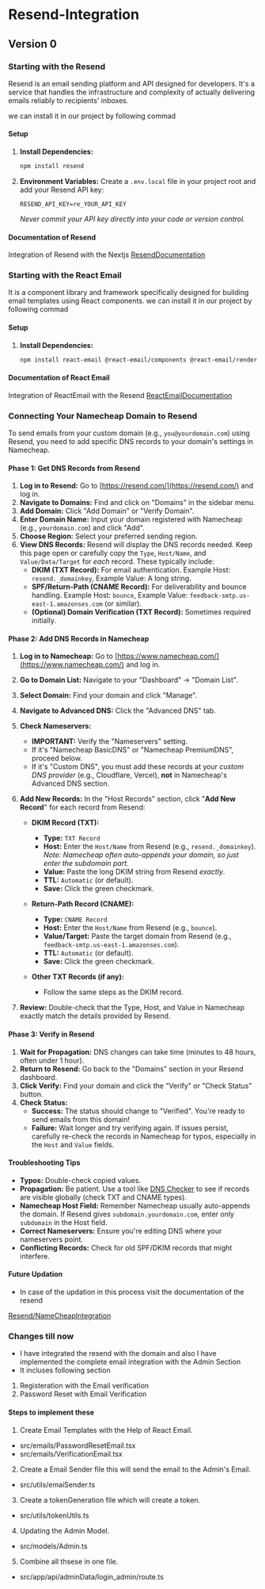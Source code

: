 # Resend-Integration
## Version 0

### Starting with the Resend

Resend is an email sending platform and API designed for developers. It's a service that handles the infrastructure and complexity of actually delivering emails reliably to recipients' inboxes.

we can install it in our project by following commad

#### Setup

1.  **Install Dependencies:**

    ```bash
    npm install resend
    ```

2.  **Environment Variables:**
    Create a `.env.local` file in your project root and add your Resend API key:
    ```.env
    RESEND_API_KEY=re_YOUR_API_KEY
    ```
    _Never commit your API key directly into your code or version control._

#### Documentation of Resend

Integration of Resend with the Nextjs
[ResendDocumentation](https://resend.com/docs/send-with-nextjs)

### Starting with the React Email

It is a component library and framework specifically designed for building email templates using React components.
we can install it in our project by following commad

#### Setup

1.  **Install Dependencies:**

    ```bash
    npm install react-email @react-email/components @react-email/render
    ```

#### Documentation of React Email

Integration of ReactEmail with the Resend
[ReactEmailDocumentation](https://react.email/docs/integrations/resend)

### Connecting Your Namecheap Domain to Resend

To send emails from your custom domain (e.g., `you@yourdomain.com`) using Resend, you need to add specific DNS records to your domain's settings in Namecheap.

#### Phase 1: Get DNS Records from Resend

1.  **Log in to Resend:** Go to [https://resend.com/](https://resend.com/) and log in.
2.  **Navigate to Domains:** Find and click on "Domains" in the sidebar menu.
3.  **Add Domain:** Click "Add Domain" or "Verify Domain".
4.  **Enter Domain Name:** Input your domain registered with Namecheap (e.g., `yourdomain.com`) and click "Add".
5.  **Choose Region:** Select your preferred sending region.
6.  **View DNS Records:** Resend will display the DNS records needed. Keep this page open or carefully copy the `Type`, `Host/Name`, and `Value/Data/Target` for _each_ record. These typically include:
    - **DKIM (TXT Record):** For email authentication. Example Host: `resend._domainkey`, Example Value: A long string.
    - **SPF/Return-Path (CNAME Record):** For deliverability and bounce handling. Example Host: `bounce`, Example Value: `feedback-smtp.us-east-1.amazonses.com` (or similar).
    - **(Optional) Domain Verification (TXT Record):** Sometimes required initially.

#### Phase 2: Add DNS Records in Namecheap

1.  **Log in to Namecheap:** Go to [https://www.namecheap.com/](https://www.namecheap.com/) and log in.
2.  **Go to Domain List:** Navigate to your "Dashboard" -> "Domain List".
3.  **Select Domain:** Find your domain and click "Manage".
4.  **Navigate to Advanced DNS:** Click the "Advanced DNS" tab.
5.  **Check Nameservers:**
    - **IMPORTANT:** Verify the "Nameservers" setting.
    - If it's "Namecheap BasicDNS" or "Namecheap PremiumDNS", proceed below.
    - If it's "Custom DNS", you must add these records at your _custom DNS provider_ (e.g., Cloudflare, Vercel), **not** in Namecheap's Advanced DNS section.
6.  **Add New Records:** In the "Host Records" section, click "**Add New Record**" for each record from Resend:

    - **DKIM Record (TXT):**

      - **Type:** `TXT Record`
      - **Host:** Enter the `Host/Name` from Resend (e.g., `resend._domainkey`). _Note: Namecheap often auto-appends your domain, so just enter the subdomain part._
      - **Value:** Paste the long DKIM string from Resend _exactly_.
      - **TTL:** `Automatic` (or default).
      - **Save:** Click the green checkmark.

    - **Return-Path Record (CNAME):**

      - **Type:** `CNAME Record`
      - **Host:** Enter the `Host/Name` from Resend (e.g., `bounce`).
      - **Value/Target:** Paste the target domain from Resend (e.g., `feedback-smtp.us-east-1.amazonses.com`).
      - **TTL:** `Automatic` (or default).
      - **Save:** Click the green checkmark.

    - **Other TXT Records (if any):**
      - Follow the same steps as the DKIM record.

7.  **Review:** Double-check that the Type, Host, and Value in Namecheap exactly match the details provided by Resend.

#### Phase 3: Verify in Resend

1.  **Wait for Propagation:** DNS changes can take time (minutes to 48 hours, often under 1 hour).
2.  **Return to Resend:** Go back to the "Domains" section in your Resend dashboard.
3.  **Click Verify:** Find your domain and click the "Verify" or "Check Status" button.
4.  **Check Status:**
    - **Success:** The status should change to "Verified". You're ready to send emails from this domain!
    - **Failure:** Wait longer and try verifying again. If issues persist, carefully re-check the records in Namecheap for typos, especially in the `Host` and `Value` fields.

#### Troubleshooting Tips

- **Typos:** Double-check copied values.
- **Propagation:** Be patient. Use a tool like [DNS Checker](https://dnschecker.org/) to see if records are visible globally (check TXT and CNAME types).
- **Namecheap Host Field:** Remember Namecheap usually auto-appends the domain. If Resend gives `subdomain.yourdomain.com`, enter only `subdomain` in the Host field.
- **Correct Nameservers:** Ensure you're editing DNS where your nameservers point.
- **Conflicting Records:** Check for old SPF/DKIM records that might interfere.

#### Future Updation

- In case of the updation in this process visit the documentation of the resend

[Resend/NameCheapIntegration](https://resend.com/docs/knowledge-base/namecheap)

### Changes till now

- I have integrated the resend with the domain and also I have implemented the complete email integration with the Admin Section
- It incluses following section

1. Registeration with the Email verification
2. Password Reset with Email Verification

#### Steps to implement these

1. Create Email Templates with the Help of React Email.

- src/emails/PasswordResetEmail.tsx
- src/emails/VerificationEmail.tsx

2. Create a Email Sender file this will send the email to the Admin's Email.

- src/utils/emaiSender.ts

3. Create a tokenGeneration file which will create a token.

- src/utils/tokenUtils.ts

4. Updating the Admin Model.

- src/models/Admin.ts

5. Combine all thsese in one file.

- src/app/api/adminData/login_admin/route.ts
